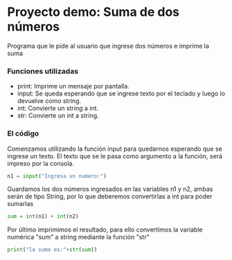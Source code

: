 # Proyecto demo: Suma de dos números
Programa que le pide al usuario que ingrese dos números e imprime la suma

### Funciones utilizadas
  - print: Imprime un mensaje por pantalla.
  - input: Se queda esperando que se ingrese texto por el teclado y luego lo devuelve como string.
  - int: Convierte un string a int.
  - str: Convierte un int a string.

### El código

Comenzamos utilizando la función input para quedarnos esperando que se ingrese un texto. El texto que se le pasa como argumento a la función, será impreso por la consola.

```python
n1 = input("Ingresa un numero:")
```

Guardamos los dos números ingresados en las variables n1 y n2, ambas serán de tipo String, por lo que deberemos convertirlas a int para poder sumarlas

```python
sum = int(n1) + int(n2) 
```

Por último imprimimos el resultado, para ello convertimos la variable numérica "sum" a string mediante la función "str"

```python
print("la suma es:"+str(sum))
```